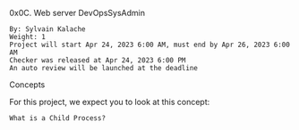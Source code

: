 0x0C. Web server
DevOpsSysAdmin

    By: Sylvain Kalache
    Weight: 1
    Project will start Apr 24, 2023 6:00 AM, must end by Apr 26, 2023 6:00 AM
    Checker was released at Apr 24, 2023 6:00 PM
    An auto review will be launched at the deadline

Concepts

For this project, we expect you to look at this concept:

    What is a Child Process?


